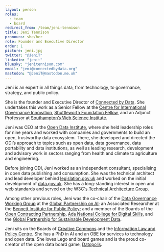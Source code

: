 ```yaml
---
layout: person
roles:
  - team
  - board
redirect_from: /team/jeni-tennison
title: Jeni Tennison
pronouns: she/her
role: Founder and Executive Director
order: 1
picture: jeni.jpg
twitter: "@JeniT"
linkedin: "jenit"
bluesky: "jenitennison.com"
email: "jeni@connectedbydata.org"
mastodon: "@JeniT@mastodon.me.uk"
---
```

Jeni is an expert in all things data, from technology, to governance, strategy, and public policy.

She is the founder and Executive Director of [Connected by Data](/). She undertakes this work as a Senior Fellow at the [Centre for International Governance Innovation](http://cigionline.org), [Shuttleworth Foundation Fellow](https://shuttleworthfoundation.org/fellows/), and an Adjunct Professor at [Southampton’s Web Science Institute](https://www.southampton.ac.uk/research/institutes-centres/web-science-institute).

<!--more-->

Jeni was CEO at the [Open Data Institute](https://theodi.org/), where she held leadership roles for nine years and worked with companies and governments to build an open, trustworthy data ecosystem.  There, she developed and directed the ODI’s approach to topics such as open data, data governance, data portability and data institutions, as well as leading research, development and advisory work in sectors ranging from health and climate to agriculture and engineering.

Before joining ODI, Jeni worked as an independent consultant, specialising in open data publishing and consumption. She was the technical architect and lead developer behind [legislation.gov.uk](https://www.legislation.gov.uk/) and worked on the initial development of [data.gov.uk](https://data.gov.uk/). She has a long-standing interest in open and web standards and served on the [W3C's Technical Architecture Group](https://www.w3.org/2001/tag/).

Among other previous roles, Jeni was the co-chair of the [Data Governance Working Group](https://gpai.ai/projects/data-governance/) at the [Global Partnership on AI](https://gpai.ai/); an Associated Researcher at the [Bennett Institute for Public Policy](https://www.bennettinstitute.cam.ac.uk/); and a member of the Boards of the [Open Contracting Partnership](https://www.open-contracting.org/), [Ada National College for Digital Skills](https://www.ada.ac.uk/), and the [Global Partnership for Sustainable Development Data](https://www.data4sdgs.org/).

Jeni sits on the Boards of [Creative Commons](https://creativecommons.org/) and the [Information Law and Policy Centre](https://ials.sas.ac.uk/research/areas-research/information-law-and-policy). She has a PhD in AI and an OBE for services to technology and open data. She loves Lego and board games and is the proud co-creator of the open data board game, [Datopolis](https://theodi.org/service/tools-resources/datopolis/).